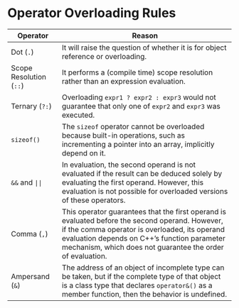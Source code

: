 # Operator Overloading Rules

| Operator                | Reason                                                                                                                                                                                                                     |
|-------------------------|----------------------------------------------------------------------------------------------------------------------------------------------------------------------------------------------------------------------------|
| Dot (`.`)               | It will raise the question of whether it is for object reference or overloading.                                                                                                                                           |
| Scope Resolution (`::`) | It performs a (compile time) scope resolution rather than an expression evaluation.                                                                                                                                        |
| Ternary (`?:`)          | Overloading `expr1 ? expr2 : expr3` would not guarantee that only one of `expr2` and `expr3` was executed.                                                                                                                 |
| `sizeof()`              | The `sizeof` operator cannot be overloaded because built-in operations, such as incrementing a pointer into an array, implicitly depend on it.                                                                             |
| `&&` and `\|\|`         | In evaluation, the second operand is not evaluated if the result can be deduced solely by evaluating the first operand. However, this evaluation is not possible for overloaded versions of these operators.               |
| Comma (`,`)             | This operator guarantees that the first operand is evaluated before the second operand. However, if the comma operator is overloaded, its operand evaluation depends on C++’s function parameter mechanism, which does not guarantee the order of evaluation. |
| Ampersand (`&`)         | The address of an object of incomplete type can be taken, but if the complete type of that object is a class type that declares `operator&()` as a member function, then the behavior is undefined.                        |
